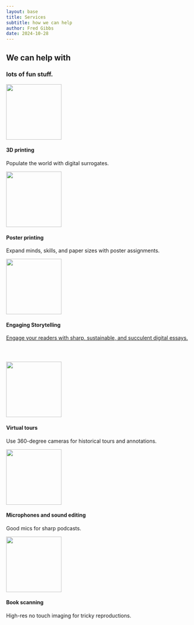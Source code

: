 ```yaml
---
layout: base
title: Services
subtitle: how we can help
author: Fred Gibbs
date: 2024-10-28
---
```


<!-- Services Section -->
<section id="services">
<div class="container">
    <div class="row">
        <div class="col-lg-12 text-center">
            <h2 class="section-heading">We can help with</h2>
            <h3 class="section-subheading text-muted">lots of fun stuff.</h3>
        </div>
    </div>
    <div class="row text-center">
        <div class="col-md-4">
            <img style="width:150px" src="{{site.baseurl}}/assets/images/services/3d-printer.png"/>
            <h4 class="service-heading">3D printing</h4>
            <p class="text-muted">Populate the world with digital surrogates.</p>
        </div>
        <div class="col-md-4">
            <img style="width:150px" src="{{site.baseurl}}/assets/images/services/printing.png"/>
            <h4 class="service-heading">Poster printing</h4>
            <p class="text-muted">Expand minds, skills, and paper sizes with poster assignments.</p>
        </div>
        <div class="col-md-4">
            <img style="width:150px" src="{{site.baseurl}}/assets/images/services/responsive-design.png"/>
            <h4 class="service-heading">Engaging Storytelling</h4>
            <p class="text-muted"><a href="https://fredgibbs.net/xanthan/samples/bg-scrollbox">Engage your readers with sharp, sustainable, and succulent digital essays.</a></p>
        </div>
    </div>
    <div class="row text-center" style="margin-top:4em;">
        <div class="col-md-4">
            <img style="width:150px" src="{{site.baseurl}}/assets/images/services/virtual-tour.png"/>
            <h4 class="service-heading">Virtual tours</h4>
            <p class="text-muted">Use 360-degree cameras for historical tours and annotations.</p>
        </div>
        <div class="col-md-4">
            <img style="width:150px" src="{{site.baseurl}}/assets/images/services/microphone.png"/>
            <h4 class="service-heading">Microphones and sound editing</h4>
            <p class="text-muted">Good mics for sharp podcasts.</p>
        </div>
        <div class="col-md-4">
            <img style="width:150px" src="{{site.baseurl}}/assets/images/services/scanner.png"/>
            <h4 class="service-heading">Book scanning</h4>
            <p class="text-muted">High-res no touch imaging for tricky reproductions.</p>
        </div>
    </div>
</div>

</section>

